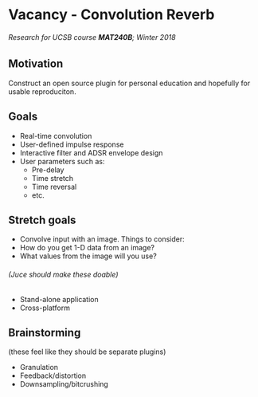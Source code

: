 # Vacancy - Convolution Reverb
###### Research for UCSB course **MAT240B**; Winter 2018


## Motivation
Construct an open source plugin for personal education and hopefully for usable reproduciton.

## Goals
- Real-time convolution
- User-defined impulse response
- Interactive filter and ADSR envelope design
- User parameters such as:
  - Pre-delay
  - Time stretch
  - Time reversal
  - etc.
  
 ## Stretch goals
  - Convolve input with an image. Things to consider:
   - How do you get 1-D data from an image?
   - What values from the image will you use?
 
 ###### (Juce should make these doable)
 - Stand-alone application
 - Cross-platform
 
 ## Brainstorming 
(these feel like they should be separate plugins)
 - Granulation
 - Feedback/distortion
 - Downsampling/bitcrushing
